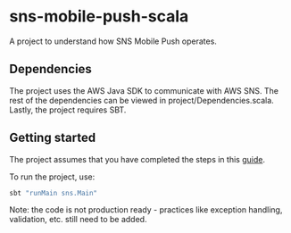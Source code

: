 # sns-mobile-push-scala
A project to understand how SNS Mobile Push operates.

## Dependencies
The project uses the AWS Java SDK to communicate with AWS SNS. The rest of the dependencies can be viewed in project/Dependencies.scala. Lastly, the project requires SBT.

## Getting started
The project assumes that you have completed the steps in this [guide](https://docs.aws.amazon.com/sns/latest/dg/mobile-push-gcm.html).

To run the project, use:
```bash
sbt "runMain sns.Main"
```

Note: the code is not production ready - practices like exception handling, validation, etc. still need to be added.